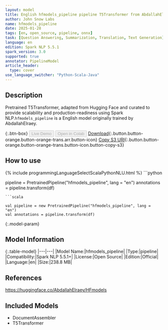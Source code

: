 ```yaml
---
layout: model
title: English hfmodels_pipeline pipeline T5Transformer from AbdallahElraey
author: John Snow Labs
name: hfmodels_pipeline
date: 2025-01-28
tags: [en, open_source, pipeline, onnx]
task: [Question Answering, Summarization, Translation, Text Generation]
language: en
edition: Spark NLP 5.5.1
spark_version: 3.0
supported: true
annotator: PipelineModel
article_header:
  type: cover
use_language_switcher: "Python-Scala-Java"
---
```


## Description

Pretrained T5Transformer, adapted from Hugging Face and curated to provide scalability and production-readiness using Spark NLP.`hfmodels_pipeline` is a English model originally trained by AbdallahElraey.

{:.btn-box}
<button class="button button-orange" disabled>Live Demo</button>
<button class="button button-orange" disabled>Open in Colab</button>
[Download](https://s3.amazonaws.com/auxdata.johnsnowlabs.com/public/models/hfmodels_pipeline_en_5.5.1_3.0_1738074274838.zip){:.button.button-orange.button-orange-trans.arr.button-icon}
[Copy S3 URI](s3://auxdata.johnsnowlabs.com/public/models/hfmodels_pipeline_en_5.5.1_3.0_1738074274838.zip){:.button.button-orange.button-orange-trans.button-icon.button-copy-s3}

## How to use



<div class="tabs-box" markdown="1">
{% include programmingLanguageSelectScalaPythonNLU.html %}
```python

pipeline = PretrainedPipeline("hfmodels_pipeline", lang = "en")
annotations =  pipeline.transform(df)   

```
```scala

val pipeline = new PretrainedPipeline("hfmodels_pipeline", lang = "en")
val annotations = pipeline.transform(df)

```
</div>

{:.model-param}
## Model Information

{:.table-model}
|---|---|
|Model Name:|hfmodels_pipeline|
|Type:|pipeline|
|Compatibility:|Spark NLP 5.5.1+|
|License:|Open Source|
|Edition:|Official|
|Language:|en|
|Size:|238.8 MB|

## References

https://huggingface.co/AbdallahElraey/HFmodels

## Included Models

- DocumentAssembler
- T5Transformer